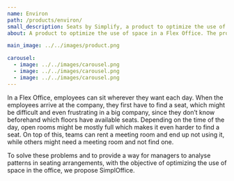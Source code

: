 ```yaml
---
name: Environ
path: /products/environ/
small_description: Seats by Simplify, a product to optimize the use of space in a Flex Office.
about: A product to optimize the use of space in a Flex Office. The product will achieve this by providing information of the occupancy of seats and meeting rooms in a office, which will make it easier for employees to access these resources and will allow the management to use the information to improve the use of these resources.

main_image: ../../images/product.png

carousel:
  - image: ../../images/carousel.png
  - image: ../../images/carousel.png
  - image: ../../images/carousel.png
---
```


In a Flex Office, employees can sit wherever they want each day. When the employees arrive at the company, they first have to find a seat, which might be difficult and even frustrating in a big company, since they don’t know beforehand which floors have available seats. Depending on the time of the day, open rooms might be mostly full which makes it even harder to find a seat. On top of this, teams can rent a meeting room and end up not using it, while others might need a meeting room and not find one.

To solve these problems and to provide a way for managers to analyse patterns in seating arrangements, with the objective of optimizing the use of space in the office, we propose SimplOffice.
